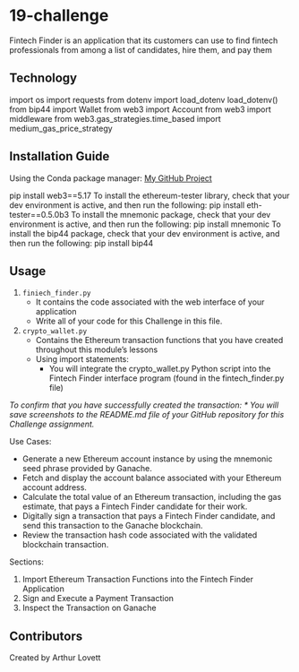 # 19-challenge
 Fintech Finder is an application that its customers can use to find fintech professionals from among a list of candidates, hire them, and pay them


## Technology
import os
import requests
from dotenv import load_dotenv
load_dotenv()
from bip44 import Wallet
from web3 import Account
from web3 import middleware
from web3.gas_strategies.time_based import medium_gas_price_strategy


## Installation Guide
Using the Conda package manager: [My GitHub Project](https://github.com/ALovettII/19-challenge.git)

pip install web3==5.17
To install the ethereum-tester library, check that your dev environment is active, and then run the following:
pip install eth-tester==0.5.0b3
To install the mnemonic package, check that your dev environment is active, and then run the following:
pip install mnemonic
To install the bip44 package, check that your dev environment is active, and then run the following:
pip install bip44


## Usage
1. `finiech_finder.py`
    * It contains the code associated with the web interface of your application
    * Write all of your code for this Challenge in this file.
2. `crypto_wallet.py`
    * Contains the Ethereum transaction functions that you have created throughout this module’s lessons
    * Using import statements:
        * You will integrate the crypto_wallet.py Python script into the Fintech Finder interface program (found in the fintech_finder.py file)

*To confirm that you have successfully created the transaction:
    * You will save screenshots to the README.md file of your GitHub repository for this Challenge assignment.*

Use Cases:
* Generate a new Ethereum account instance by using the mnemonic seed phrase provided by Ganache.
* Fetch and display the account balance associated with your Ethereum account address.
* Calculate the total value of an Ethereum transaction, including the gas estimate, that pays a Fintech Finder candidate for their work.
* Digitally sign a transaction that pays a Fintech Finder candidate, and send this transaction to the Ganache blockchain.
* Review the transaction hash code associated with the validated blockchain transaction.


Sections:
1. Import Ethereum Transaction Functions into the Fintech Finder Application
2. Sign and Execute a Payment Transaction
3. Inspect the Transaction on Ganache


## Contributors
Created by Arthur Lovett
